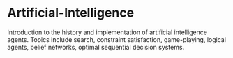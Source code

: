 # Artificial-Intelligence
Introduction to the history and implementation of artificial intelligence agents. Topics include search, constraint satisfaction, game-playing, logical agents, belief networks, optimal sequential decision systems.
